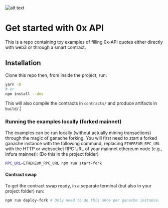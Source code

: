 ![alt text](/banner.png "Get started with 0x API")

# Get started with 0x API

This is a repo containing toy examples of filling 0x-API quotes either directly with web3 or through a smart contract.

## Installation
Clone this repo then, from inside the project, run:
```bash
yarn -D
# or
npm install --dev
```

This will also compile the contracts in `contracts/` and produce artifacts in `build/`.|

### Running the examples locally (forked mainnet)
The examples can be run locally (without actually mining transactions) through the magic of ganache forking. You will first need to start a forked ganache instance with the following command, replacing `ETHEREUM_RPC_URL` with the HTTP or websocket RPC URL of your mainnet ethereum node (e.g., Infura mainnet): (Do this in the project folder)

```bash
RPC_URL=ETHEREUM_RPC_URL npm run start-fork
```

#### Contract swap
To get the contract swap ready, in a separate terminal (but also in your project folder) run:
```bash
npm run deploy-fork # Only need to do this once per ganache instance.
```
